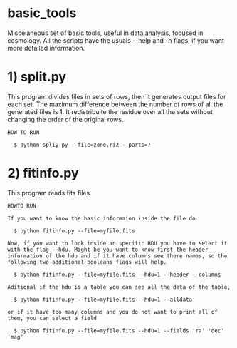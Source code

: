 # basic_tools
Miscelaneous set of basic tools, useful in data analysis, focused in cosmology. 
All the scripts have the usuals --help and -h flags, if you want more detailed information.
  
  # 1) split.py 
    
  This program divides files in sets of rows, then it generates output files for each set. The maximum difference between the number of rows of all the generated files is 1. It redistribuite the residue over all the sets without changing the order of the original rows.
  
    HOW TO RUN
    
      $ python spliy.py --file=zone.riz --parts=7
  
  
 # 2) fitinfo.py
  
  This program reads fits files. 
  
    HOWTO RUN 
  
    If you want to know the basic informaion inside the file do
    
      $ python fitinfo.py --file=myfile.fits

    Now, if you want to look inside an specific HDU you have to select it with the flag --hdu. Might be you want to know first the header information of the hdu and if it have columns see there names, so the following two additional booleans flags will help.

      $ python fitinfo.py --file=myfile.fits --hdu=1 --header --columns

    Aditional if the hdu is a table you can see all the data of the table,

      $ python fitinfo.py --file=myfile.fits --hdu=1 --alldata 

    or if it have too many columns and you do not want to print all of them, you can select a field
  
      $ python fitinfo.py --file=myfile.fits --hdu=1 --fields 'ra' 'dec' 'mag'
   
   

  
